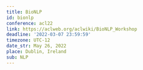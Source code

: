 ```yaml
---
title: BioNLP
id: bionlp
conference: acl22
link: https://aclweb.org/aclwiki/BioNLP_Workshop
deadline: '2022-03-07 23:59:59'
timezone: UTC-12
date_str: May 26, 2022
place: Dublin, Ireland
sub: NLP
---
```

